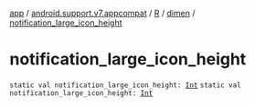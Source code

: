 [app](../../../index.md) / [android.support.v7.appcompat](../../index.md) / [R](../index.md) / [dimen](index.md) / [notification_large_icon_height](./notification_large_icon_height.md)

# notification_large_icon_height

`static val notification_large_icon_height: `[`Int`](https://kotlinlang.org/api/latest/jvm/stdlib/kotlin/-int/index.html)
`static val notification_large_icon_height: `[`Int`](https://kotlinlang.org/api/latest/jvm/stdlib/kotlin/-int/index.html)